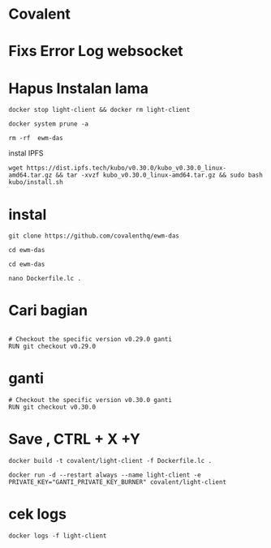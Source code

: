# Covalent

# Fixs Error Log websocket


# Hapus Instalan lama
```
docker stop light-client && docker rm light-client
```

```
docker system prune -a
```


```
rm -rf  ewm-das
```
instal IPFS
```
wget https://dist.ipfs.tech/kubo/v0.30.0/kubo_v0.30.0_linux-amd64.tar.gz && tar -xvzf kubo_v0.30.0_linux-amd64.tar.gz && sudo bash kubo/install.sh
```

# instal
```
git clone https://github.com/covalenthq/ewm-das
```

```
cd ewm-das
```

```
cd ewm-das
```

```
nano Dockerfile.lc .
```
# Cari bagian 
```

# Checkout the specific version v0.29.0 ganti
RUN git checkout v0.29.0
```
# ganti
```
# Checkout the specific version v0.30.0 ganti
RUN git checkout v0.30.0
```
# Save , CTRL + X +Y

```
docker build -t covalent/light-client -f Dockerfile.lc .
```
```
docker run -d --restart always --name light-client -e PRIVATE_KEY="GANTI_PRIVATE_KEY_BURNER" covalent/light-client
```
# cek logs
```
docker logs -f light-client
```
